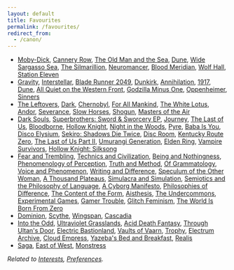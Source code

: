 ```yaml
---
layout: default
title: Favourites
permalink: /favourites/
redirect_from:
  - /canon/
---
```


* [Moby-Dick](https://en.wikipedia.org/wiki/Moby-Dick "Melville 1851"), [Cannery Row](https://en.wikipedia.org/wiki/Cannery_Row_(novel) "Steinbeck 1945"), [The Old Man and the Sea](https://en.wikipedia.org/wiki/The_Old_Man_and_the_Sea "Hemingway 1952"), [Dune](https://en.wikipedia.org/wiki/Dune_(novel) "Herbert 1965"), [Wide Sargasso Sea](https://en.wikipedia.org/wiki/Wide_Sargasso_Sea "Rhys 1966"), [The Silmarillion](https://en.wikipedia.org/wiki/The_Silmarillion "Tolkien 1977"), [Neuromancer](https://en.wikipedia.org/wiki/Neuromancer "Gibson 1984"), [Blood Meridian](https://en.wikipedia.org/wiki/Blood_Meridian "McCarthy 1985"), [Wolf Hall](https://en.wikipedia.org/wiki/Wolf_Hall "Mantel 2009"), [Station Eleven](https://en.wikipedia.org/wiki/Station_Eleven "Mandel 2014")
* [Gravity](https://en.wikipedia.org/wiki/Gravity_(2013_film)), [Interstellar](https://en.wikipedia.org/wiki/Interstellar_(film) "Nolan 2014"), [Blade Runner 2049](https://en.wikipedia.org/wiki/Blade_Runner_2049 "Villeneuve 2017"), [Dunkirk](https://en.wikipedia.org/wiki/Dunkirk_(2017_film) "Nolan 2017"), [Annihilation](https://en.wikipedia.org/wiki/Annihilation_(film) "Garland 2018"), [1917](https://en.wikipedia.org/wiki/1917_(2019_film) "Mendes 2019"), [Dune](https://en.wikipedia.org/wiki/Dune_(2021_film) "Villeneuve 2021"), [All Quiet on the Western Front](https://en.wikipedia.org/wiki/All_Quiet_on_the_Western_Front_(2022_film) "Berger 2022"), [Godzilla Minus One](https://en.wikipedia.org/wiki/Godzilla_Minus_One "Yamazaki 2023"), [Oppenheimer](https://en.wikipedia.org/wiki/Oppenheimer_(film) "Nolan 2023"), [Sinners](https://en.wikipedia.org/wiki/Sinners_(2025_film) "Coogler 2025")
* [The Leftovers](https://en.wikipedia.org/wiki/The_Leftovers_(TV_series) "HBO 2014"), [Dark](https://en.wikipedia.org/wiki/Dark_(TV_series) "Netflix 2017"), [Chernobyl](https://en.wikipedia.org/wiki/Chernobyl_(miniseries) "HBO 2019"), [For All Mankind](https://en.wikipedia.org/wiki/For_All_Mankind_(TV_series) "Apple TV+ 2019"), [The White Lotus](https://en.wikipedia.org/wiki/The_White_Lotus "HBO 2021"), [Andor](https://en.wikipedia.org/wiki/Andor_(TV_series) "Disney+ 2022"), [Severance](https://en.wikipedia.org/wiki/Severance_(TV_series) "Apple TV+ 2022"), [Slow Horses](https://en.wikipedia.org/wiki/Slow_Horses "Apple TV+ 2022"), [Shogun](https://en.wikipedia.org/wiki/Sh%C5%8Dgun_(2024_TV_series) "FX 2024"), [Masters of the Air](https://en.wikipedia.org/wiki/Masters_of_the_Air "Apple TV+ 2024")  
* [Dark Souls](https://en.wikipedia.org/wiki/Dark_Souls_(video_game) "FromSoftware 2011"), [Superbrothers: Sword & Sworcery EP](https://en.wikipedia.org/wiki/Superbrothers:_Sword_%26_Sworcery_EP "Superbrothers 2011"), [Journey](https://en.wikipedia.org/wiki/Journey_(2012_video_game)), [The Last of Us](https://en.wikipedia.org/wiki/The_Last_of_Us_(video_game) "Naughty Dog 2013"), [Bloodborne](https://en.wikipedia.org/wiki/Bloodborne "FromSoftware 2015"), [Hollow Knight](https://en.wikipedia.org/wiki/Hollow_Knight "Team Cherry 2017"), [Night in the Woods](https://en.wikipedia.org/wiki/Night_in_the_Woods "Infinite Fall 2017"), [Pyre](https://en.wikipedia.org/wiki/Pyre_(video_game) "Supergiant Games 2017"), [Baba Is You](https://en.wikipedia.org/wiki/Baba_Is_You "Hempuli 2019"), [Disco Elysium](https://en.wikipedia.org/wiki/Disco_Elysium "ZA/UM 2019"), [Sekiro: Shadows Die Twice](https://en.wikipedia.org/wiki/Sekiro:_Shadows_Die_Twice "FromSoftware 2019"), [Disc Room](https://en.wikipedia.org/wiki/Disc_Room "Terri, Dose, Kitty, and JW 2020"), [Kentucky Route Zero](https://en.wikipedia.org/wiki/Kentucky_Route_Zero "Cardboard Computer 2020"), [The Last of Us Part II](https://en.wikipedia.org/wiki/The_Last_of_Us_Part_II "Naughty Dog 2020"), [Umurangi Generation](https://en.wikipedia.org/wiki/Umurangi_Generation "Origame Digital 2020"), [Elden Ring](https://en.wikipedia.org/wiki/Elden_Ring "FromSoftware 2022"), [Vampire Survivors](https://en.wikipedia.org/wiki/Vampire_Survivors "poncle 2022"), [Hollow Knight: Silksong](https://en.wikipedia.org/wiki/Hollow_Knight:_Silksong "Team Cherry 2025")
* [Fear and Trembling](https://en.wikipedia.org/wiki/Fear_and_Trembling "Kierkegaard 1843"), [Technics and Civilization](https://en.wikipedia.org/wiki/Technics_and_Civilization "Mumford 1934"), [Being and Nothingness](https://en.wikipedia.org/wiki/Being_and_Nothingness "Sartre 1943"), [Phenomenology of Perception](https://en.wikipedia.org/wiki/Phenomenology_of_Perception "Merleau-Ponty 1945"), [Truth and Method](https://en.wikipedia.org/wiki/Truth_and_Method "Gadamer 1960"), [Of Grammatology](https://en.wikipedia.org/wiki/Of_Grammatology "Derrida 1967"), [Voice and Phenomenon](https://en.wikipedia.org/wiki/Speech_and_Phenomena "Derrida 1967"), [Writing and Difference](https://en.wikipedia.org/wiki/Writing_and_Difference "Derrida 1967"), [Speculum of the Other Woman](https://en.wikipedia.org/wiki/Luce_Irigaray "Irigaray 1974"), [A Thousand Plateaus](https://en.wikipedia.org/wiki/A_Thousand_Plateaus "Deleuze and Guattari 1980"), [Simulacra and Simulation](https://en.wikipedia.org/wiki/Simulacra_and_Simulation "Baudrillard 1981"), [Semiotics and the Philosophy of Language](https://en.wikipedia.org/wiki/Umberto_Eco "Eco 1984"), [A Cyborg Manifesto](https://en.wikipedia.org/wiki/A_Cyborg_Manifesto "Haraway 1985"), [Philosophies of Difference](https://en.wikipedia.org/wiki/Fran%C3%A7ois_Laruelle "Laruelle 1986"), [The Content of the Form](https://en.wikipedia.org/wiki/Hayden_White "White 1987"), [Aisthesis](https://en.wikipedia.org/wiki/Jacques_Ranci%C3%A8re "Rancière 2011"), [The Undercommons](https://en.wikipedia.org/wiki/The_Undercommons "Harney and Moten 2013"), [Experimental Games](https://press.uchicago.edu/ucp/books/book/chicago/E/bo38460558.html "Jagoda 2020"), [Gamer Trouble](https://nyupress.org/9781479834921/gamer-trouble/ "Phillips 2020"), [Glitch Feminism](https://www.versobooks.com/en-ca/products/460-glitch-feminism "Russell 2020"), [The World Is Born From Zero](https://www.degruyterbrill.com/document/doi/10.1515/9783110719451/ "Kunzelman 2022")
* [Dominion](https://en.wikipedia.org/wiki/Dominion_(card_game) "Vaccarino 2008"), [Scythe](https://en.wikipedia.org/wiki/Scythe_(board_game) "Stegmaier 2016"), [Wingspan](https://en.wikipedia.org/wiki/Wingspan_(board_game) "Hargrave 2019"), [Cascadia](https://en.wikipedia.org/wiki/Cascadia_(board_game) "Flynn 2021")
* [Into the Odd](https://freeleaguepublishing.com/games/into-the-odd/ "McDowall 2015"), [Ultraviolet Grasslands](https://www.exaltedfuneral.com/products/uvg-2e "Rejec 2018"), [Acid Death Fantasy](https://www.melsonia.com/products/acid-death-fantasy "Gearing 2019"), [Through Ultan's Door](https://throughultansdoor.bigcartel.com/ "Laurence 2019"), [Electric Bastionland](https://modiphius.net/products/electric-bastionland "McDowall 2020"), [Vaults of Vaarn](https://vaultsofvaarn.com/ "Hunt 2020"), [Trophy](https://trophyrpg.com/ "Ross 2021"), [Electrum Archive](https://www.electrumarchive.com/ "Boven 2022"), [Cloud Empress](https://cloudempress.com/ "Watt 2023"), [Yazeba's Bed and Breakfast](https://possumcreekgames.com/en-ca/pages/yazebas-bed-breakfast "Dragon 2023"), [Realis](https://thecalcutec.itch.io/realis "Walker 2025")
* [Saga](https://en.wikipedia.org/wiki/Saga_(comics) "Vaughan 2012"), [East of West](https://en.wikipedia.org/wiki/East_of_West "Hickman 2013"), [Monstress](https://en.wikipedia.org/wiki/Monstress_(comics) "Liu 2015")

*Related to [Interests](/interests/), [Preferences](/preferences/).*
